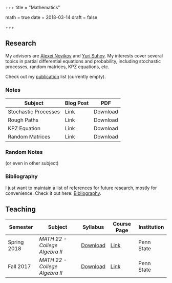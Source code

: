 +++
title = "Mathematics"

math = true
date = 2018-03-14
draft = false

+++

## Research
My advisors are [Alexei Novikov](https://www.math.psu.edu/~anovikov/) and [Yuri Suhov](http://www.statslab.cam.ac.uk/Dept/People/suhov.html). My interests cover several topics in partial differential equations and probability, including stochastic processes, random matrices, KPZ equations, etc.

Check out my [publication](/publication) list (currently empty). 

### Notes

**Subject** | **Blog Post** | **PDF**
--- | --- | ---
Stochastic Processes | Link | Download
Rough Paths | Link | Download 
KPZ Equation | Link | Download
Random Matrices | Link | Download

### Random Notes
(or even in other subject)

### Bibliography

I just want to maintain a list of references for future research, mostly for convenience. Check it out here: [Bibliography](/bibliography).

## Teaching
**Semester** | **Subject** | **Syllabus** |**Course Page** |**Institution**
--- | --- | --- | --- | ---
Spring 2018 | _MATH 22 - College Algebra II_ | [Download](https://math.psu.edu/sites/default/files/section/undergraduate/22sylSp18.pdf) | [Link](https://math.psu.edu/undergraduate/courses/math022)| Penn State
Fall 2017 | _MATH 22 - College Algebra II_ | [Download](https://math.psu.edu/sites/default/files/section/undergraduate/22sylSp18.pdf) | [Link](https://math.psu.edu/undergraduate/courses/math022)| Penn State


